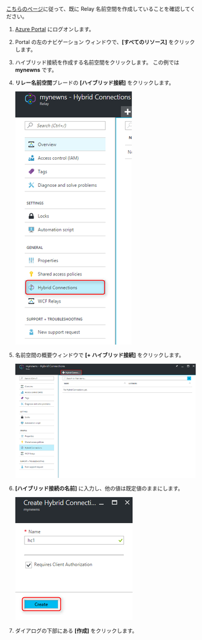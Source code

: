 [こちらのページ][namespace-how-to]に従って、既に Relay 名前空間を作成していることを確認してください。

1. [Azure Portal](https://portal.azure.com) にログオンします。
2. Portal の左のナビゲーション ウィンドウで、**[すべてのリソース]** をクリックします。
3. ハイブリッド接続を作成する名前空間をクリックします。 この例では **mynewns** です。
   
4. **リレー名前空間**ブレードの **[ハイブリッド接続]** をクリックします。

    ![ハイブリッド接続の作成](./media/relay-create-hybrid-connection-portal/create-hc-1.png)

5. 名前空間の概要ウィンドウで **[+ ハイブリッド接続]** をクリックします。
   
    ![ハイブリッド接続の選択](./media/relay-create-hybrid-connection-portal/create-hc-2.png)
5. **[ハイブリッド接続の名前]** に入力し、他の値は既定値のままにします。
   
    ![Select New](./media/relay-create-hybrid-connection-portal/create-hc-3.png)
6. ダイアログの下部にある **[作成]** をクリックします。

[namespace-how-to]: ../articles/service-bus-relay/relay-create-namespace-portal.md 